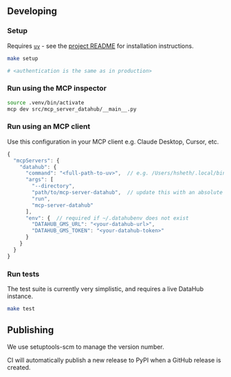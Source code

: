 ## Developing

### Setup

Requires [`uv`](https://docs.astral.sh/uv/) - see the [project README](README.md) for installation instructions.

```bash
make setup

# <authentication is the same as in production>
```

### Run using the MCP inspector

```bash
source .venv/bin/activate
mcp dev src/mcp_server_datahub/__main__.py
```

### Run using an MCP client

Use this configuration in your MCP client e.g. Claude Desktop, Cursor, etc.

```js
{
  "mcpServers": {
    "datahub": {
      "command": "<full-path-to-uv>",  // e.g. /Users/hsheth/.local/bin/uv
      "args": [
        "--directory",
        "path/to/mcp-server-datahub",  // update this with an absolute path
        "run",
        "mcp-server-datahub"
      ],
      "env": {  // required if ~/.datahubenv does not exist
        "DATAHUB_GMS_URL": "<your-datahub-url>",
        "DATAHUB_GMS_TOKEN": "<your-datahub-token>"
      }
    }
  }
}
```

### Run tests

The test suite is currently very simplistic, and requires a live DataHub instance.

```bash
make test
```

## Publishing

We use setuptools-scm to manage the version number.

CI will automatically publish a new release to PyPI when a GitHub release is created.
